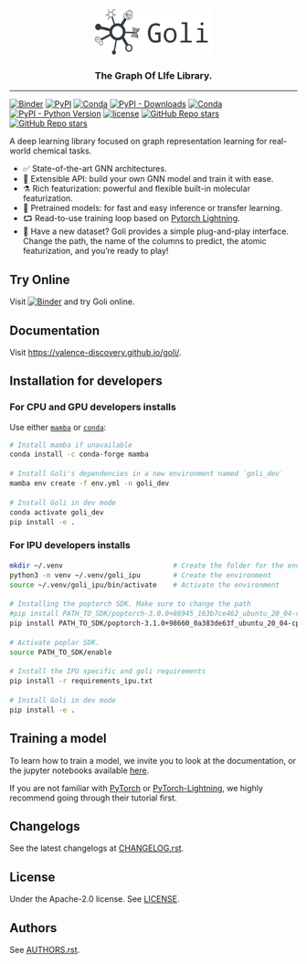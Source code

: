 <div align="center">
    <img src="docs/images/logo-title.png" height="80px">
    <h3>The Graph Of LIfe Library.</h3>
</div>

---

[![Binder](http://mybinder.org/badge_logo.svg)](https://mybinder.org/v2/gh/valence-discovery/goli/master?urlpath=lab/tree/docs/tutorials/)
[![PyPI](https://img.shields.io/pypi/v/goli)](https://pypi.org/project/goli-life/)
[![Conda](https://img.shields.io/conda/v/conda-forge/goli?label=conda&color=success)](https://anaconda.org/conda-forge/goli)
[![PyPI - Downloads](https://img.shields.io/pypi/dm/goli-life)](https://pypi.org/project/goli/)
[![Conda](https://img.shields.io/conda/dn/conda-forge/goli)](https://anaconda.org/conda-forge/goli)
[![PyPI - Python Version](https://img.shields.io/pypi/pyversions/goli-life)](https://pypi.org/project/goli-life/)
[![license](https://img.shields.io/badge/License-Apache%202.0-blue.svg)](https://github.com/valence-discovery/goli/blob/master/LICENSE)
[![GitHub Repo stars](https://img.shields.io/github/stars/valence-discovery/goli)](https://github.com/valence-discovery/goli/stargazers)
[![GitHub Repo stars](https://img.shields.io/github/forks/valence-discovery/goli)](https://github.com/valence-discovery/goli/network/members)

A deep learning library focused on graph representation learning for real-world chemical tasks.

- ✅ State-of-the-art GNN architectures.
- 🐍 Extensible API: build your own GNN model and train it with ease.
- ⚗️ Rich featurization: powerful and flexible built-in molecular featurization.
- 🧠 Pretrained models: for fast and easy inference or transfer learning.
- ⮔ Read-to-use training loop based on [Pytorch Lightning](https://www.pytorchlightning.ai/).
- 🔌 Have a new dataset? Goli provides a simple plug-and-play interface. Change the path, the name of the columns to predict, the atomic featurization, and you’re ready to play!

## Try Online

Visit [![Binder](http://mybinder.org/badge_logo.svg)](https://mybinder.org/v2/gh/valence-discovery/goli/master?urlpath=lab/tree/docs/tutorials/) and try Goli online.

## Documentation

Visit https://valence-discovery.github.io/goli/.

## Installation for developers

### For CPU and GPU developers installs

Use either [`mamba`](https://github.com/mamba-org/mamba) or [`conda`](https://docs.conda.io/en/latest/):

```bash
# Install mamba if unavailable
conda install -c conda-forge mamba

# Install Goli's dependencies in a new environment named `goli_dev`
mamba env create -f env.yml -n goli_dev

# Install Goli in dev mode
conda activate goli_dev
pip install -e .
```

### For IPU developers installs

```bash
mkdir ~/.venv                           # Create the folder for the environment
python3 -m venv ~/.venv/goli_ipu        # Create the environment
source ~/.venv/goli_ipu/bin/activate    # Activate the environment

# Installing the poptorch SDK. Make sure to change the path
#pip install PATH_TO_SDK/poptorch-3.0.0+86945_163b7ce462_ubuntu_20_04-cp38-cp38-linux_x86_64.wh
pip install PATH_TO_SDK/poptorch-3.1.0+98660_0a383de63f_ubuntu_20_04-cp38-cp38-linux_x86_64.whl

# Activate poplar SDK.
source PATH_TO_SDK/enable

# Install the IPU specific and goli requirements
pip install -r requirements_ipu.txt

# Install Goli in dev mode
pip install -e .

```

## Training a model

To learn how to train a model, we invite you to look at the documentation, or the jupyter notebooks available [here](https://github.com/valence-discovery/goli/tree/master/docs/tutorials/model_training).

If you are not familiar with [PyTorch](https://pytorch.org/docs) or [PyTorch-Lightning](https://pytorch-lightning.readthedocs.io/en/latest/), we highly recommend going through their tutorial first.

## Changelogs

See the latest changelogs at [CHANGELOG.rst](./CHANGELOG.rst).

## License

Under the Apache-2.0 license. See [LICENSE](LICENSE).

## Authors

See [AUTHORS.rst](./AUTHORS.rst).
